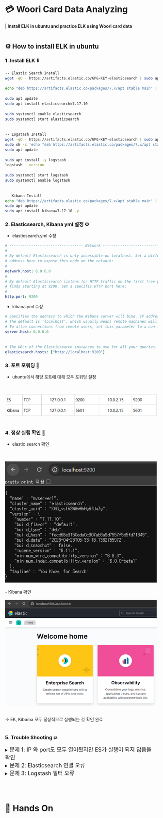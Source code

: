 # 💳 Woori Card Data Analyzing
| **Install ELK in ubuntu and practice ELK using Woori card data**
<br></br>

## ⚙️ How to install ELK in ubuntu

<p></p>

### 1. Install ELK ⬇️
```bash
-- Elastic Search Install
wget -qO - https://artifacts.elastic.co/GPG-KEY-elasticsearch | sudo apt-key add -

echo "deb https://artifacts.elastic.co/packages/7.x/apt stable main" | sudo tee -a /etc/apt/sources.list.d/elastic-7.x.list

sudo apt update
sudo apt install elasticsearch=7.17.10

sudo systemctl enable elasticsearch
sudo systemctl start elasticsearch


-- Logstash Install
wget -qO - https://artifacts.elastic.co/GPG-KEY-elasticsearch | sudo apt-key add -
sudo sh -c 'echo "deb https://artifacts.elastic.co/packages/7.x/apt stable main" > /etc/apt/sources.list.d/elastic-7.x.list'
sudo apt update

sudo apt install -y logstash
logstash --version

sudo systemctl start logstash
sudo systemctl enable logstash


-- Kibana Install
echo "deb https://artifacts.elastic.co/packages/7.x/apt stable main" | sudo tee /etc/apt/sources.list.d/elastic-7.x.list
sudo apt update
sudo apt install kibana=7.17.10 -y
```
<p></p>

### 2. Elasticsearch, Kibana yml 설정 ⚙️

- elasticsearch.yml 수정
```yml
# ---------------------------------- Network -----------------------------------
#
# By default Elasticsearch is only accessible on localhost. Set a different
# address here to expose this node on the network:
#
network.host: 0.0.0.0
#
# By default Elasticsearch listens for HTTP traffic on the first free port it
# finds starting at 9200. Set a specific HTTP port here:
#
http.port: 9200
```

- kibana.yml 수정
```yml
# Specifies the address to which the Kibana server will bind. IP addresses and host names are both valid values.
# The default is 'localhost', which usually means remote machines will not be able to connect.
# To allow connections from remote users, set this parameter to a non-loopback address.
server.host: 0.0.0.0


# The URLs of the Elasticsearch instances to use for all your queries.
elasticsearch.hosts: ["http://localhost:9200"]
```
<p></p>

### 3. 포트 포워딩 🔌
- ubuntu에서 해당 포트에 대해 모두 포워딩 설정
<br>
<br>
<img src="./img/port.png" alt="Port Image" width="500"/>
<br>
<br>
<p></p>

### 4. 정상 실행 확인 🚀
- elastic search 확인
<br>
<br>
<img src="./img/es.png" alt="es Image" width="500"/>
<br>
<br>
- Kibana 확인
<br>
<br>
<img src="./img/kibana.png" alt="Kibana Image" width="500"/>
<br>
<br>

-> EK, Kibama 모두 정상적으로 실행되는 것 확인 완료
<br>
<br>

### 5. Trouble Shooting 💥
<details>
  <summary><span style="font-size: 18px;">문제 1: IP 와 port도 모두 열어줬지만 ES가 실행이 되지 않음을 확인</span></summary>
  해결 방법: 시스템 로그 확인 후, Logstash 설정 파일 오류 수정
</details>

<details>
  <summary><span style="font-size: 18px;">문제 2: Elasticsearch 연결 오류</span></summary>
  해결 방법: Elasticsearch와 Logstash의 네트워크 설정 확인
</details>

<details>
  <summary><span style="font-size: 18px;">문제 3: Logstash 필터 오류</span></summary>
  해결 방법: 필터 구문 오류를 수정하고, 로그를 다시 확인
</details>



<br></br>
# 👀 Hands On
